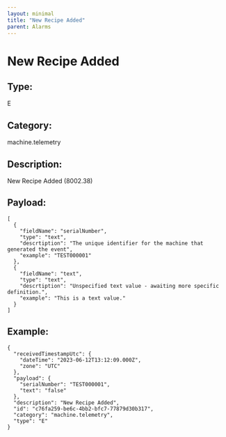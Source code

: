 ```yaml
---
layout: minimal
title: "New Recipe Added"
parent: Alarms
---
```


# New Recipe Added

## Type:

E

## Category:

machine.telemetry

## Description: 

New Recipe Added (8002.38)

## Payload:

```
[
  {
    "fieldName": "serialNumber",
    "type": "text",
    "descrtiption": "The unique identifier for the machine that generated the event",
    "example": "TEST000001"
  },
  {
    "fieldName": "text",
    "type": "text",
    "descrtiption": "Unspecified text value - awaiting more specific definition.",
    "example": "This is a text value."
  }
]
```

## Example:

```
{
  "receivedTimestampUtc": {
    "dateTime": "2023-06-12T13:12:09.000Z",
    "zone": "UTC"
  },
  "payload": {
    "serialNumber": "TEST000001",
    "text": "false"
  },
  "description": "New Recipe Added",
  "id": "c76fa259-be6c-4bb2-bfc7-77879d30b317",
  "category": "machine.telemetry",
  "type": "E"
}
```
